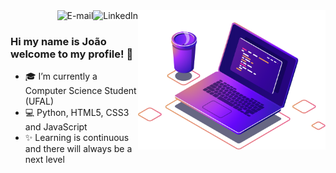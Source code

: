 <img align="right" src="./image/computer-illustration.png" width="300"/>

<a href="">
<img align="right" alt="LinkedIn" src="https://img.shields.io/badge/-Jo%C3%A3o%20V%20V%20Santos-brightgreen"/>
</a>

<a href="">
<img align="right" alt="E-mail" src="https://img.shields.io/badge/-My%20personal%20website-4B0082"/>
</a>

<br/>

### Hi my name is João welcome to my profile! 👋

- 🎓 I’m currently a Computer Science Student (UFAL)
- 💻 Python, HTML5, CSS3 and JavaScript
- ✨ Learning is continuous and there will always be a next level
